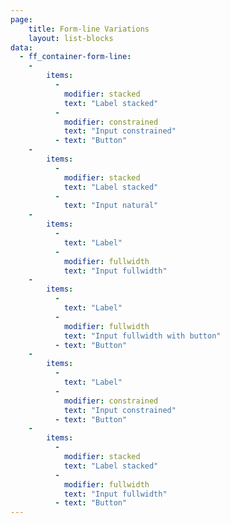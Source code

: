 ```yaml
---
page:
    title: Form-line Variations
    layout: list-blocks
data:
  - ff_container-form-line:
    -
        items: 
          - 
            modifier: stacked
            text: "Label stacked"  
          -              
            modifier: constrained
            text: "Input constrained"
          - text: "Button"
    -
        items: 
          - 
            modifier: stacked
            text: "Label stacked"  
          -              
            text: "Input natural"
    -
        items: 
          - 
            text: "Label"  
          -              
            modifier: fullwidth
            text: "Input fullwidth"
    -
        items: 
          - 
            text: "Label"  
          -              
            modifier: fullwidth
            text: "Input fullwidth with button"
          - text: "Button"
    -
        items: 
          - 
            text: "Label"  
          -              
            modifier: constrained
            text: "Input constrained"
          - text: "Button"
    -
        items: 
          - 
            modifier: stacked
            text: "Label stacked"  
          -              
            modifier: fullwidth
            text: "Input fullwidth"
          - text: "Button"
---
```

